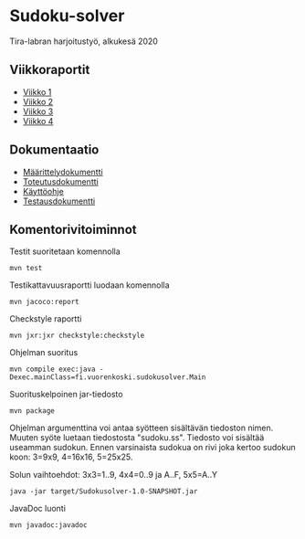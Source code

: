 # Sudoku-solver
Tira-labran harjoitustyö, alkukesä 2020

## Viikkoraportit
* [Viikko 1](dokumentaatio/viikkoraportti1.md)
* [Viikko 2](dokumentaatio/viikkoraportti2.md)
* [Viikko 3](dokumentaatio/viikkoraportti3.md)
* [Viikko 4](dokumentaatio/viikkoraportti4.md)

## Dokumentaatio
* [Määrittelydokumentti](dokumentaatio/maarittelydokumentti.md)
* [Toteutusdokumentti](dokumentaatio/toteutusdokumentti.md)
* [Käyttöohje](dokumentaatio/kaytto-ohje.md)
* [Testausdokumentti](dokumentaatio/testausdokumentti.md)

## Komentorivitoiminnot

Testit suoritetaan komennolla

```
mvn test
```

Testikattavuusraportti luodaan komennolla

```
mvn jacoco:report
```

Checkstyle raportti

```
mvn jxr:jxr checkstyle:checkstyle
```

Ohjelman suoritus

```
mvn compile exec:java -Dexec.mainClass=fi.vuorenkoski.sudokusolver.Main
```

Suorituskelpoinen jar-tiedosto

```
mvn package
```

Ohjelman argumenttina voi antaa syötteen sisältävän tiedoston nimen. Muuten syöte luetaan tiedostosta "sudoku.ss". Tiedosto voi sisältää useamman sudokun. Ennen varsinaista sudokua on rivi joka kertoo sudokun koon: 3=9x9, 4=16x16, 5=25x25. 

Solun vaihtoehdot: 3x3=1..9, 4x4=0..9 ja A..F, 5x5=A..Y

```
java -jar target/Sudokusolver-1.0-SNAPSHOT.jar
```


JavaDoc luonti

```
mvn javadoc:javadoc
```


